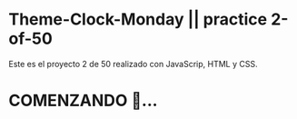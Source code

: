 # Theme-Clock-Monday || practice 2-of-50

Este es el proyecto 2 de 50 realizado con JavaScrip, HTML y CSS.  

# COMENZANDO 🚀...
